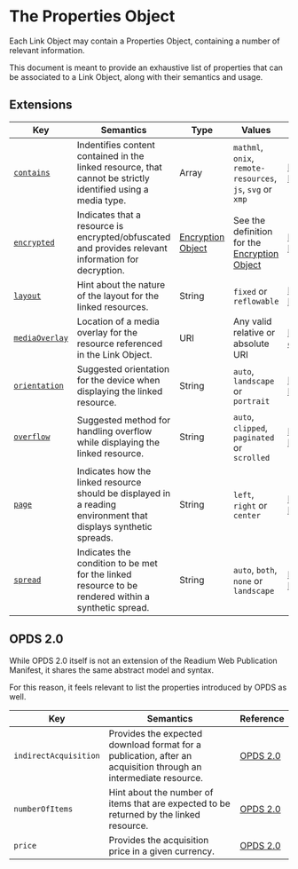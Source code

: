 # The Properties Object

Each Link Object may contain a Properties Object, containing a number of relevant information.

This document is meant to provide an exhaustive list of properties that can be associated to a Link Object, along with their semantics and usage.

## Extensions

| Key   | Semantics | Type     | Values    | Reference |
| ----- | --------- | -------- | --------- | --------- |
| [`contains`](/extensions/epub.md#contains)  | Indentifies content contained in the linked resource, that cannot be strictly identified using a media type.  | Array  | `mathml`, `onix`, `remote-resources`, `js`, `svg` or `xmp`  | [EPUB Extension](/extensions/epub.md#properties) |
| [`encrypted`](/extensions/epub.md#encrypted)  | Indicates that a resource is encrypted/obfuscated and provides relevant information for decryption.  | [Encryption Object](/extensions/epub.md#encrypted)  | See the definition for the [Encryption Object](/extensions/epub.md#encrypted) | [EPUB Extension](/extensions/epub.md#properties) |
| [`layout`](/extensions/epub.md#layout)  | Hint about the nature of the layout for the linked resources.  | String  | `fixed` or `reflowable`  | [EPUB Extension](/extensions/epub.md#properties) |
| [`mediaOverlay`](/extensions/epub.md#mediaOverlay)  | Location of a media overlay for the resource referenced in the Link Object.  | URI  | Any valid relative or absolute URI  | [EPUB extension](/extensions/epub.md#properties) |
| [`orientation`](/extensions/presentation.md#orientation)  | Suggested orientation for the device when displaying the linked resource.  | String  | `auto`, `landscape` or `portrait`  | [Presentation Hints](/extensions/presentation.md) |
| [`overflow`](/extensions/presentation.md#overflow)  | Suggested method for handling overflow while displaying the linked resource.  | String  | `auto`, `clipped`, `paginated` or `scrolled`  | [Presentation Hints](/extensions/presentation.md) |
| [`page`](/extensions/presentation.md#page)  | Indicates how the linked resource should be displayed in a reading environment that displays synthetic spreads.  | String  | `left`, `right` or `center`  |  [Presentation Hints](/extensions/presentation.md) |
| [`spread`](/extensions/presentation.md#spread)  | Indicates the condition to be met for the linked resource to be rendered within a synthetic spread. | String  | `auto`, `both`, `none` or `landscape`  | [Presentation Hints](/extensions/epub.md#properties) |

## OPDS 2.0

While OPDS 2.0 itself is not an extension of the Readium Web Publication Manifest, it shares the same abstract model and syntax.

For this reason, it feels relevant to list the properties introduced by OPDS as well.

| Key   | Semantics | Reference |
| ----- | --------- | --------- |
| `indirectAcquisition`  | Provides the expected download format for a publication, after an acquisition through an intermediate resource. | [OPDS 2.0](https://drafts.opds.io/opds-2.0#43-acquisition-links) | 
| `numberOfItems`  | Hint about the number of items that are expected to be returned by the linked resource.  | [OPDS 2.0](https://drafts.opds.io/opds-2.0#14-facets) | 
| `price`  | Provides the acquisition price in a given currency.  | [OPDS 2.0](https://drafts.opds.io/opds-2.0#43-acquisition-links) | 